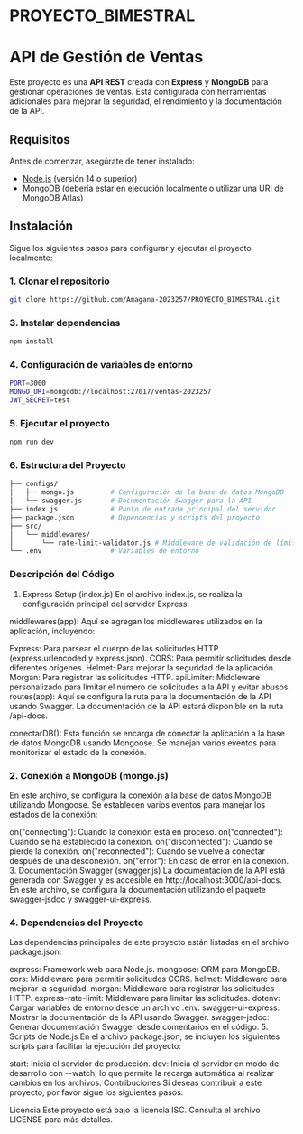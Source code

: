 # PROYECTO_BIMESTRAL

# API de Gestión de Ventas

Este proyecto es una **API REST** creada con **Express** y **MongoDB** para gestionar operaciones de ventas. Está configurada con herramientas adicionales para mejorar la seguridad, el rendimiento y la documentación de la API.

## Requisitos

Antes de comenzar, asegúrate de tener instalado:

- [Node.js](https://nodejs.org) (versión 14 o superior)
- [MongoDB](https://www.mongodb.com) (debería estar en ejecución localmente o utilizar una URI de MongoDB Atlas)

## Instalación

Sigue los siguientes pasos para configurar y ejecutar el proyecto localmente:

### 1. Clonar el repositorio

```bash
git clone https://github.com/Amagana-2023257/PROYECTO_BIMESTRAL.git
```

### 3. Instalar dependencias

```bash
npm install
```

### 4.  Configuración de variables de entorno

```bash
PORT=3000
MONGO_URI=mongodb://localhost:27017/ventas-2023257
JWT_SECRET=test
```

### 5. Ejecutar el proyecto

```bash
npm run dev
```

### 6. Estructura del Proyecto

```bash
├── configs/
│   ├── mongo.js         # Configuración de la base de datos MongoDB
│   └── swagger.js       # Documentación Swagger para la API
├── index.js             # Punto de entrada principal del servidor
├── package.json         # Dependencias y scripts del proyecto
├── src/
│   └── middlewares/
│       └── rate-limit-validator.js # Middleware de validación de límites de solicitudes
└── .env                 # Variables de entorno
```

### Descripción del Código
1. Express Setup (index.js)
En el archivo index.js, se realiza la configuración principal del servidor Express:

middlewares(app): Aquí se agregan los middlewares utilizados en la aplicación, incluyendo:

Express: Para parsear el cuerpo de las solicitudes HTTP (express.urlencoded y express.json).
CORS: Para permitir solicitudes desde diferentes orígenes.
Helmet: Para mejorar la seguridad de la aplicación.
Morgan: Para registrar las solicitudes HTTP.
apiLimiter: Middleware personalizado para limitar el número de solicitudes a la API y evitar abusos.
routes(app): Aquí se configura la ruta para la documentación de la API usando Swagger. La documentación de la API estará disponible en la ruta /api-docs.

conectarDB(): Esta función se encarga de conectar la aplicación a la base de datos MongoDB usando Mongoose. Se manejan varios eventos para monitorizar el estado de la conexión.

###  2. Conexión a MongoDB (mongo.js)

En este archivo, se configura la conexión a la base de datos MongoDB utilizando Mongoose. Se establecen varios eventos para manejar los estados de la conexión:

on("connecting"): Cuando la conexión está en proceso.
on("connected"): Cuando se ha establecido la conexión.
on("disconnected"): Cuando se pierde la conexión.
on("reconnected"): Cuando se vuelve a conectar después de una desconexión.
on("error"): En caso de error en la conexión.
3. Documentación Swagger (swagger.js)
La documentación de la API está generada con Swagger y es accesible en http://localhost:3000/api-docs. En este archivo, se configura la documentación utilizando el paquete swagger-jsdoc y swagger-ui-express.

### 4. Dependencias del Proyecto

Las dependencias principales de este proyecto están listadas en el archivo package.json:

express: Framework web para Node.js.
mongoose: ORM para MongoDB.
cors: Middleware para permitir solicitudes CORS.
helmet: Middleware para mejorar la seguridad.
morgan: Middleware para registrar las solicitudes HTTP.
express-rate-limit: Middleware para limitar las solicitudes.
dotenv: Cargar variables de entorno desde un archivo .env.
swagger-ui-express: Mostrar la documentación de la API usando Swagger.
swagger-jsdoc: Generar documentación Swagger desde comentarios en el código.
5. Scripts de Node.js
En el archivo package.json, se incluyen los siguientes scripts para facilitar la ejecución del proyecto:

start: Inicia el servidor de producción.
dev: Inicia el servidor en modo de desarrollo con --watch, lo que permite la recarga automática al realizar cambios en los archivos.
Contribuciones
Si deseas contribuir a este proyecto, por favor sigue los siguientes pasos:


Licencia
Este proyecto está bajo la licencia ISC. Consulta el archivo LICENSE para más detalles.